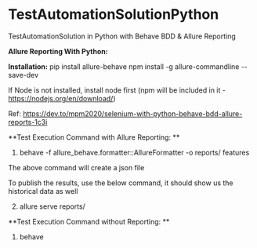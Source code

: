 # TestAutomationSolutionPython
TestAutomationSolution in Python with Behave BDD &amp; Allure Reporting 

**Allure Reporting With Python:** 

**Installation:**
pip install allure-behave
npm install -g allure-commandline --save-dev

If Node is not installed, install node first (npm will be included in it - https://nodejs.org/en/download/) 


Ref: https://dev.to/mpm2020/selenium-with-python-behave-bdd-allure-reports-1c3i


**Test Execution Command with Allure Reporting: **
1. behave -f allure_behave.formatter::AllureFormatter -o reports/ features

The above command will create a json file 

To publish the results, use the below command, it should show us the historical data as well 

2. allure serve reports/

**Test Execution Command without Reporting: **
1. behave
